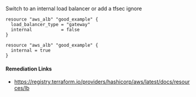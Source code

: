 
Switch to an internal load balancer or add a tfsec ignore

```hcl
resource "aws_alb" "good_example" {
  load_balancer_type = "gateway"
  internal           = false
}
```
```hcl
resource "aws_alb" "good_example" {
  internal = true
}
```

#### Remediation Links
 - https://registry.terraform.io/providers/hashicorp/aws/latest/docs/resources/lb

